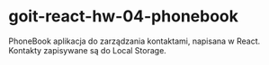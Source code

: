 # goit-react-hw-04-phonebook
PhoneBook aplikacja do zarządzania kontaktami, napisana w React.
Kontakty zapisywane są do Local Storage.
